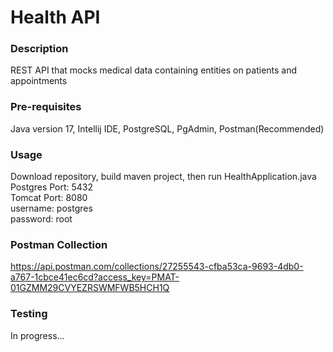 # Health API
### Description
REST API that mocks medical data containing entities on patients and appointments
### Pre-requisites
Java version 17, Intellij IDE, PostgreSQL, PgAdmin, Postman(Recommended)
### Usage
Download repository, build maven project, then run HealthApplication.java
Postgres Port: 5432</br>
Tomcat Port: 8080</br>
username: postgres</br>
password: root
### Postman Collection
https://api.postman.com/collections/27255543-cfba53ca-9693-4db0-a767-1cbce41ec6cd?access_key=PMAT-01GZMM29CVYEZRSWMFWB5HCH1Q
### Testing
In progress...

